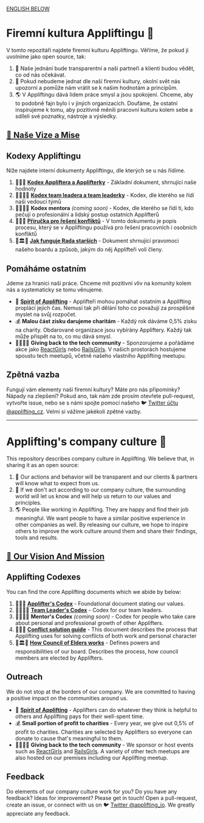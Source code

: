 [ENGLISH BELOW](#appliftings-company-culture-)

# Firemní kultura Appliftingu 🚀

V tomto repozitáři najdete firemní kulturu Appliftingu. Věříme, že pokud ji uvolníme jako open source, tak:

1. 🔮 Naše jednání bude transparentní a naši partneři a klienti budou vědět, co od nás očekávat.
2. 🔄 Pokud nebudeme jednat dle naší firemní kultury, okolní svět nás upozorní a pomůže nám vrátit se k našim hodnotám a principům.
3. 🌎 V Appliftingu dává lidem práce smysl a jsou spokojení. Chceme, aby to podobně fajn bylo i v jiných organizacích. Doufáme, že ostatní inspirujeme k tomu, aby pozitivně měnili pracovní kulturu kolem sebe a sdíleli své poznatky, nástroje a výsledky.

## [🚩 Naše Vize a Mise](https://www.notion.so/applifting/Vision-Mission-f951d7d4d53f408698cc09a598a2dd54)

## Kodexy Appliftingu

Níže najdete interní dokumenty Appliftingu, dle kterých se u nás řídíme.

1. 📜🚀📜 [**Kodex Appliftera a Applifterky**](./cs/applifters-codex.md) - Základní dokument, shrnující naše hodnoty
2. 📜👨‍✈️📜 [**Kodex team leadera a team leaderky**](./cs/team-leaders-codex.md) - Kodex, dle kterého se řídí naši vedoucí týmů
3. 📜👨‍🏫📜 **Kodex mentora** _(coming soon)_ - Kodex, dle kterého se řídí ti, kdo pečují o profesionální a lidský postup ostatních Applifterů
4. 📜🤝📜 [**Příručka pro řešení konfliktů**](./cs/managing-conflicts.md) - V tomto dokumentu je popis procesu, který se v Appliftingu používá pro řešení pracovních i osobních konfliktů
5. 📜🏛📜 [**Jak funguje Rada starších**](https://www.notion.so/applifting/How-Council-of-Elders-Works-8dff507d7f9247fdb68c0d4029331628) - Dokument shrnující pravomoci našeho boardu a způsob, jakým do něj Applifteři volí členy.

## Pomáháme ostatním

Jdeme za hranici naší práce. Chceme mít pozitivní vliv na komunity kolem nás a systematicky se tomu věnujeme.

* 🤗 [**Spirit of Applifting**](https://www.notion.so/applifting/Spirit-of-Applifting-1cbf1c9247cc442da73f768ffcedadc4) - Applifteři mohou pomáhat ostatním a Applifting proplácí jejich čas. Nemusí tak při dělání toho co považují za prospěšné myslet na svůj rozpočet.
* 💰 **Malou část zisku darujeme charitám** - Každý rok dáváme 0,5% zisku na charity. Obdarované organizace jsou vybírány Appliftery. Každý tak může přispět na to, co mu dává smysl.
* 👨‍💻👩‍💻 **Giving back to the tech community** - Sponzorujeme a pořádáme akce jako [ReactGirls](https://www.reactgirls.com/) nebo [RailsGirls](https://twitter.com/applifting_io/status/1112388321890713602). V našich prostorách hostujeme spoustu tech meetupů, včetně našeho vlastního Applifting meetupu.


## Zpětná vazba

Fungují vám elementy naší firemní kultury? Máte pro nás připomínky? Nápady na zlepšení? Pokud ano, tak nám zde prosím otevřete pull-request, vytvořte issue, nebo se s námi spojte pomocí našeho 🐦 [Twitter účtu @applifting_cz](https://twitter.com/applifting_cz). Velmi si vážíme jakékoli zpětné vazby.


---

# Applifting's company culture 🚀

This repository describes company culture in Applifting. We believe that, in sharing it as an open source:

1. 🔮 Our actions and behavior will be transparent and our clients & partners will know what to expect from us.
2. 🔄 If we don't act according to our company culture, the surrounding world will let us know and will help us return to our values and principles.
3. 🌎 People like working in Applifting. They are happy and find their job meaningful. We want people to have a similar positive experience in other companies as well. By releasing our culture, we hope to inspire others to improve the work culture around them and share their findings, tools and results.

## [🚩 Our Vision And Mission](https://www.notion.so/applifting/Vision-Mission-f951d7d4d53f408698cc09a598a2dd54)

## Applifting Codexes

You can find the core Applifting documents which we abide by below:

1. 📜🚀📜 [**Applifter's Codex**](./en/applifters-codex.md) - Foundational document stating our values.
2. 📜👨‍✈️📜 [**Team Leader's Codex**](./en/team-leaders-codex.md) - Codex for our team leaders.
3. 📜👨‍🏫📜 **Mentor's Codex** *(coming soon)* - Codex for people who take care about personal and professional growth of other Applifters.
4. 📜🤝📜 [**Conflict solution guide**](./en/managing-conflicts.md) - This document describes the process that Applifting uses for solving conflicts of both work and personal character
5. 📜🏛📜 [**How Council of Elders works**](https://www.notion.so/applifting/How-Council-of-Elders-Works-8dff507d7f9247fdb68c0d4029331628) - Defines powers and responsibilities of our board. Describes the process, how council members are elected by Applifters. 

## Outreach

We do not stop at the borders of our company. We are committed to having a positive impact on the communities around us.

* 🤗 [**Spirit of Applifting**](https://www.notion.so/applifting/Spirit-of-Applifting-1cbf1c9247cc442da73f768ffcedadc4) - Applifters can do whatever they think is helpful to others and Applifting pays for their well-spent time.
* 💰 **Small portion of profit to charities** - Every year, we give out 0,5% of profit to charities. Charities are selected by Applifters so everyone can donate to cause that's meaningful to them. 
* 👨‍💻👩‍💻 **Giving back to the tech community** - We sponsor or host events such as [ReactGirls](https://www.reactgirls.com/) and [RailsGirls](https://twitter.com/applifting_io/status/1112388321890713602). A variety of other tech meetups are also hosted on our premises including our Applifting meetup.

## Feedback

Do elements of our company culture work for you? Do you have any feedback? Ideas for improvement? Please get in touch! Open a pull-request, create an issue, or connect with us on 🐦 [Twitter @applifting_io](https://twitter.com/applifting_io). We greatly appreciate any feedback.

